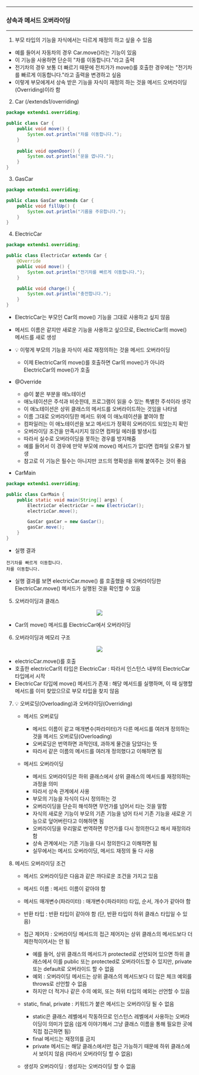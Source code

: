 -----
### 상속과 메서드 오버라이딩
-----
1. 부모 타입의 기능을 자식에서는 다르게 재정의 하고 싶을 수 있음
  - 예를 들어서 자동차의 경우 Car.move()라는 기능이 있음
  - 이 기능을 사용하면 단순히 "차를 이동합니다."라고 출력
  - 전기차의 경우 보통 더 빠르기 때문에 전치가가 move()를 호출한 경우에는 "전기차를 빠르게 이동합니다."라고 출력을 변경하고 싶음
  - 이렇게 부모에게서 상속 받은 기능을 자식이 재정의 하는 것을 메서드 오버라이딩(Overriding)이라 함

2. Car (/extends1/overriding)
```java
package extends1.overriding;

public class Car {
    public void move() {
        System.out.println("차를 이동합니다.");
    }
    
    public void openDoor() {
        System.out.println("문을 엽니다.");
    }
}
```

3. GasCar
```java
package extends1.overriding;

public class GasCar extends Car {
    public void fillUp() {
        System.out.println("기름을 주유합니다.");
    }
}
```

4. ElectricCar
```java
package extends1.overriding;

public class ElectricCar extends Car {
    @Override
    public void move() {
        System.out.println("전기차를 빠르게 이동합니다.");
    }

    public void charge() {
        System.out.println("충전합니다.");
    }
}
```

  - ElectricCar는 부모인 Car의 move() 기능을 그대로 사용하고 싶지 않음
  - 메서드 이름은 같지만 새로운 기능을 사용하고 싶으므로, ElectricCar의 move() 메서드를 새로 생성
  - 💡 이렇게 부모의 기능을 자식이 새로 재정의하는 것을 메서드 오버라이딩
     + 이제 ElectricCar의 move()를 호출하면 Car의 move()가 아니라 ElectricCar의 move()가 호출

  - @Override
    + @이 붙은 부분을 애노테이션
    + 애노테이션은 주석과 비슷한데, 프로그램이 읽을 수 있는 특별한 주석이라 생각
    + 이 애노테이션은 상위 클래스의 메서드를 오버라이드하는 것임을 나타냄
    + 이름 그대로 오버라이딩한 메서드 위에 이 애노테이션을 붙여야 함
    + 컴파일러는 이 애노테이션을 보고 메서드가 정확히 오버라이드 되었는지 확인
    + 오버라이딩 조건을 만족시키지 않으면 컴파일 에러를 발생시킴
    + 따라서 실수로 오버라이딩을 못하는 경우를 방지해줌
    + 예를 들어서 이 경우에 만약 부모에 move() 메서드가 없다면 컴파일 오류가 발생
    + 참고로 이 기능은 필수는 아니지만 코드의 명확성을 위해 붙여주는 것이 좋음
   
  - CarMain
```java
package extends1.overriding;

public class CarMain {
    public static void main(String[] args) {
        ElectricCar electricCar = new ElectricCar();
        electricCar.move();

        GasCar gasCar = new GasCar();
        gasCar.move();
    }
}
```
  - 실행 결과
```
전기차를 빠르게 이동합니다.
차를 이동합니다.
```
  - 실행 결과를 보면 electricCar.move() 를 호출했을 때 오버라이딩한 ElectricCar.move() 메서드가 실행된
것을 확인할 수 있음

5. 오버라이딩과 클래스
<div align="center">
<img src="https://github.com/user-attachments/assets/cd4f228d-dc32-42d3-bf0a-c3b58119037b">
</div>

  - Car의 move() 메서드를 ElectricCar에서 오버라이딩

6. 오버라이딩과 메모리 구조
<div align="center">
<img src="https://github.com/user-attachments/assets/9ed3e397-9998-4a39-b65a-e696d853ef9e">
</div>

  - electricCar.move()를 호출
  - 호출한 electricCar의 타입은 ElectricCar : 따라서 인스턴스 내부의 ElectricCar 타입에서 시작
  - ElectricCar 타입에 move() 메서드가 존재 : 해당 메서드를 실행하며, 이 때 실행할 메서드를 이미 찾았으므로 부모 타입을 찾지 않음

7. 💡 오버로딩(Overloading)과 오버라이딩(Overriding)
   - 메서드 오버로딩
     + 메서드 이름이 같고 매개변수(파라미터)가 다른 메서드를 여러개 정의하는 것을 메서드 오버로딩(Overloading)
     + 오버로딩은 번역하면 과적인데, 과하게 물건을 담았다는 뜻
     + 따라서 같은 이름의 메서드를 여러개 정의했다고 이해하면 됨

   - 메서드 오버라이딩
     + 메서드 오버라이딩은 하위 클래스에서 상위 클래스의 메서드를 재정의하는 과정을 의미
     + 따라서 상속 관계에서 사용
     + 부모의 기능을 자식이 다시 정의하는 것
     + 오버라이딩을 단순히 해석하면 무언가를 넘어서 타는 것을 말함
     + 자식의 새로운 기능이 부모의 기존 기능을 넘어 타서 기존 기능을 새로운 기능으로 덮어버린다고 이해하면 됨
     + 오버라이딩을 우리말로 번역하면 무언가를 다시 정의한다고 해서 재정의라 함
     + 상속 관계에서는 기존 기능을 다시 정의한다고 이해하면 됨
     + 실무에서는 메서드 오버라이딩, 메서드 재정의 둘 다 사용

8. 메서드 오버라이딩 조건
   - 메서드 오버라이딩은 다음과 같은 까다로운 조건을 가지고 있음
   - 메서드 이름 : 메서드 이름이 같아야 함
   - 메서드 매개변수(파라미터) : 매개변수(파라미터) 타입, 순서, 개수가 같아야 함
   - 반환 타입 : 반환 타입이 같아야 함 (단, 반환 타입이 하위 클래스 타입일 수 있음)
   - 접근 제어자 : 오버라이딩 메서드의 접근 제어자는 상위 클래스의 메서드보다 더 제한적이어서는 안 됨
     + 예를 들어, 상위 클래스의 메서드가 protected로 선언되어 있으면 하위 클래스에서 이를 public 또는 protected로 오버라이드할 수 있지만, private 또는 default로 오버라이드 할 수 없음
     + 예외 : 오버라이딩 메서드는 상위 클래스의 메서드보다 더 많은 체크 예외를 throws로 선언할 수 없음
     + 하지만 더 적거나 같은 수의 예외, 또는 하위 타입의 예외는 선언할 수 있음

   - static, final, private : 키워드가 붙은 메서드는 오버라이딩 될 수 없음
      + static은 클래스 레벨에서 작동하므로 인스턴스 레벨에서 사용하는 오버라이딩이 의미가 없음 (쉽게 이야기해서 그냥 클래스 이름을 통해 필요한 곳에 직접 접근하면 됨)
      + final 메서드는 재정의를 금지
      + private 메서드는 해당 클래스에서만 접근 가능하기 때문에 하위 클래스에서 보이지 않음 (따라서 오버라이딩 할 수 없음)
 
   - 생성자 오버라이딩 : 생성자는 오버라이딩 할 수 없음
